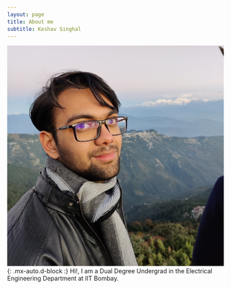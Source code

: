 ```yaml
---
layout: page
title: About me
subtitle: Keshav Singhal
---
```

![Keshav](/assets/img/My_pic.jpg){: .mx-auto.d-block :}
Hi!, I am a Dual Degree Undergrad in the Electrical Engineering Department at IIT Bombay.  



